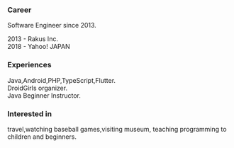 ### Career

Software Engineer since 2013.

2013 - Rakus Inc.  
2018 - Yahoo! JAPAN

### Experiences

Java,Android,PHP,TypeScript,Flutter.  
DroidGirls organizer.  
Java Beginner Instructor.

### Interested in

travel,watching baseball games,visiting museum,
teaching programming to children and beginners.
